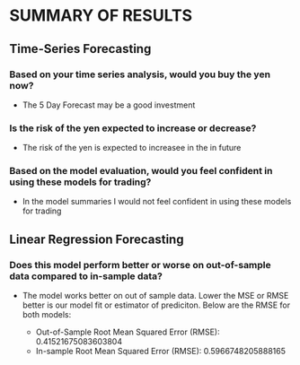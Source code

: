 # SUMMARY OF RESULTS

## Time-Series Forecasting

### Based on your time series analysis, would you buy the yen now?

- The 5 Day Forecast may be a good investment

### Is the risk of the yen expected to increase or decrease?

- The risk of the yen is expected to increasee in the in future

### Based on the model evaluation, would you feel confident in using these models for trading?

- In the model summaries I would not feel confident in using these models for trading
<!-- 
![ARIMA Model Summary](images/arima-model-summary.png)

![GARCH Model Summary](images/garch-model-summary.png) -->

## Linear Regression Forecasting

### Does this model perform better or worse on out-of-sample data compared to in-sample data?

- The model works better on out of sample data. Lower the MSE or RMSE better is our model fit or estimator of prediciton. Below are the RMSE for both models:

  - Out-of-Sample Root Mean Squared Error (RMSE): 0.41521675083603804
  - In-sample Root Mean Squared Error (RMSE): 0.5966748205888165
